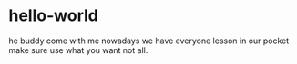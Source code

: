 # hello-world
he buddy come with me
nowadays we have everyone lesson in our pocket make sure use what you want not all.
